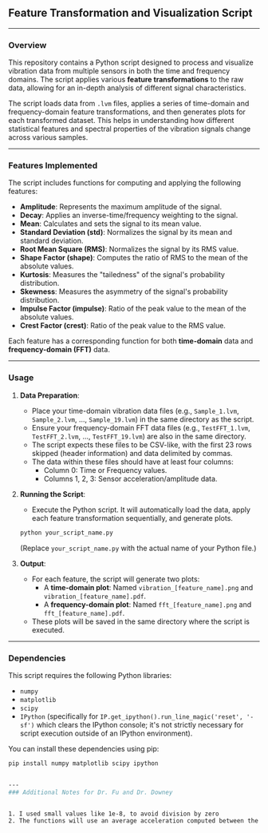 ## Feature Transformation and Visualization Script

---

### Overview

This repository contains a Python script designed to process and visualize vibration data from multiple sensors in both the time and frequency domains. The script applies various **feature transformations** to the raw data, allowing for an in-depth analysis of different signal characteristics.

The script loads data from `.lvm` files, applies a series of time-domain and frequency-domain feature transformations, and then generates plots for each transformed dataset. This helps in understanding how different statistical features and spectral properties of the vibration signals change across various samples.

---

### Features Implemented

The script includes functions for computing and applying the following features:

* **Amplitude**: Represents the maximum amplitude of the signal.
* **Decay**: Applies an inverse-time/frequency weighting to the signal.
* **Mean**: Calculates and sets the signal to its mean value.
* **Standard Deviation (std)**: Normalizes the signal by its mean and standard deviation.
* **Root Mean Square (RMS)**: Normalizes the signal by its RMS value.
* **Shape Factor (shape)**: Computes the ratio of RMS to the mean of the absolute values.
* **Kurtosis**: Measures the "tailedness" of the signal's probability distribution.
* **Skewness**: Measures the asymmetry of the signal's probability distribution.
* **Impulse Factor (impulse)**: Ratio of the peak value to the mean of the absolute values.
* **Crest Factor (crest)**: Ratio of the peak value to the RMS value.

Each feature has a corresponding function for both **time-domain** data and **frequency-domain (FFT)** data.

---

### Usage

1.  **Data Preparation**:
    * Place your time-domain vibration data files (e.g., `Sample_1.lvm`, `Sample_2.lvm`, ..., `Sample_19.lvm`) in the same directory as the script.
    * Ensure your frequency-domain FFT data files (e.g., `TestFFT_1.lvm`, `TestFFT_2.lvm`, ..., `TestFFT_19.lvm`) are also in the same directory.
    * The script expects these files to be CSV-like, with the first 23 rows skipped (header information) and data delimited by commas.
    * The data within these files should have at least four columns:
        * Column 0: Time or Frequency values.
        * Columns 1, 2, 3: Sensor acceleration/amplitude data.

2.  **Running the Script**:
    * Execute the Python script. It will automatically load the data, apply each feature transformation sequentially, and generate plots.

    ```bash
    python your_script_name.py
    ```
    (Replace `your_script_name.py` with the actual name of your Python file.)

3.  **Output**:
    * For each feature, the script will generate two plots:
        * A **time-domain plot**: Named `vibration_[feature_name].png` and `vibration_[feature_name].pdf`.
        * A **frequency-domain plot**: Named `fft_[feature_name].png` and `fft_[feature_name].pdf`.
    * These plots will be saved in the same directory where the script is executed.

---

### Dependencies

This script requires the following Python libraries:

* `numpy`
* `matplotlib`
* `scipy`
* `IPython` (specifically for `IP.get_ipython().run_line_magic('reset', '-sf')` which clears the IPython console; it's not strictly necessary for script execution outside of an IPython environment).

You can install these dependencies using pip:

```bash
pip install numpy matplotlib scipy ipython


---
### Additional Notes for Dr. Fu and Dr. Downey


1. I used small values like 1e-8, to avoid division by zero
2. The functions will use an average acceleration computed between the 3 acceleration values





